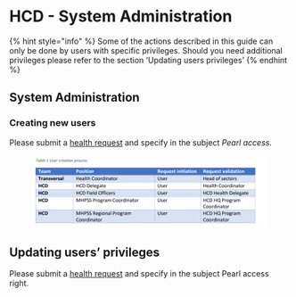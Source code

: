 # HCD - System Administration

{% hint style="info" %}
Some of the actions described in this guide can only be done by users with specific privileges. Should you need additional privileges please refer to the section ‘Updating users privileges’
{% endhint %}

## System Administration

### Creating new users

Please submit a [health request](https://smt.ext.icrc.org/esc?id=sc_cat_item\&sys_id=58ca0a0a6da5f9105040cd7540391b7f) and specify in the subject _Pearl access._

<figure><img src="../../.gitbook/assets/image (2) (1) (1).png" alt=""><figcaption></figcaption></figure>

## Updating users’ privileges

Please submit a [health request](https://smt.ext.icrc.org/esc?id=sc_cat_item\&sys_id=58ca0a0a6da5f9105040cd7540391b7f) and specify in the subject Pearl access right.
